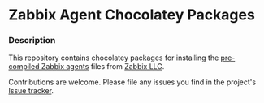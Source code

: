 ﻿# Zabbix Agent Chocolatey Packages

### Description
This repository contains chocolatey packages for installing the [pre-compiled Zabbix agents](https://www.zabbix.com/download_agents) files from [Zabbix LLC](https://www.zabbix.com/about).

Contributions are welcome. Please file any issues you find in the project's [Issue tracker](https://github.com/zabbix/zabbix-agent-chocolatey/issues).
